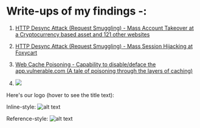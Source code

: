 # Write-ups of my findings -:

1) [HTTP Desync Attack (Request Smuggling) - Mass Account Takeover at a Cryptocurrency based asset and 121 other websites](https://github.com/AnkitCuriosity/Write-Ups/blob/main/HTTP%20Desync%20Attack%20(Request%20Smuggling).md)

2) [HTTP Desync Attack (Request Smuggling) - Mass Session Hijacking at Foxycart](https://bugcrowd.com/disclosures/7b175e9d-8ff0-47e3-bd33-a8b1e51aa499/http-desync-attack-request-smuggling-mass-session-hijacking)

3) [Web Cache Poisoning - Capability to disable/deface the app.vulnerable.com (A tale of poisoning through the layers of caching)](https://github.com/AnkitCuriosity/Write-Ups/blob/main/Web%20Cache%20Poisoning%20-%20Capability%20to%20disable%E2%88%95deface%20the%20app.vulnerable.com%20(A%20tale%20of%20poisoning%20through%20the%20layers%20of%20caching).md)

4) <img src=x onerror=prompt(1)>

Here's our logo (hover to see the title text):

Inline-style: 
![alt text](file:///C:/Users/LENOVO/Downloads/11.jpg "Logo Title Text 1")

Reference-style: 
![alt text][logo]

[logo]: file:///C:/Users/LENOVO/Downloads/11.jpg "Logo Title Text 2"
